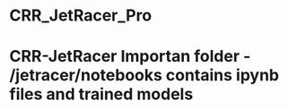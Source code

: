# CRR_JetRacer_Pro
 # CRR-JetRacer Importan folder - /jetracer/notebooks  contains ipynb files and trained models
